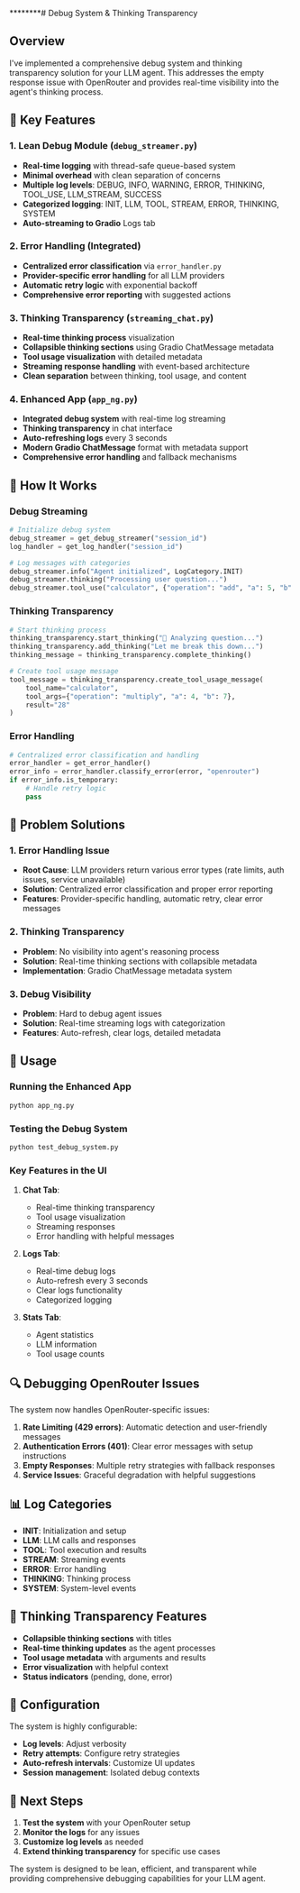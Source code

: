********# Debug System & Thinking Transparency

## Overview

I've implemented a comprehensive debug system and thinking transparency solution for your LLM agent. This addresses the empty response issue with OpenRouter and provides real-time visibility into the agent's thinking process.

## 🚀 Key Features

### 1. **Lean Debug Module** (`debug_streamer.py`)
- **Real-time logging** with thread-safe queue-based system
- **Minimal overhead** with clean separation of concerns
- **Multiple log levels**: DEBUG, INFO, WARNING, ERROR, THINKING, TOOL_USE, LLM_STREAM, SUCCESS
- **Categorized logging**: INIT, LLM, TOOL, STREAM, ERROR, THINKING, SYSTEM
- **Auto-streaming to Gradio** Logs tab

### 2. **Error Handling** (Integrated)
- **Centralized error classification** via `error_handler.py`
- **Provider-specific error handling** for all LLM providers
- **Automatic retry logic** with exponential backoff
- **Comprehensive error reporting** with suggested actions

### 3. **Thinking Transparency** (`streaming_chat.py`)
- **Real-time thinking process** visualization
- **Collapsible thinking sections** using Gradio ChatMessage metadata
- **Tool usage visualization** with detailed metadata
- **Streaming response handling** with event-based architecture
- **Clean separation** between thinking, tool usage, and content

### 4. **Enhanced App** (`app_ng.py`)
- **Integrated debug system** with real-time log streaming
- **Thinking transparency** in chat interface
- **Auto-refreshing logs** every 3 seconds
- **Modern Gradio ChatMessage** format with metadata support
- **Comprehensive error handling** and fallback mechanisms

## 🔧 How It Works

### Debug Streaming
```python
# Initialize debug system
debug_streamer = get_debug_streamer("session_id")
log_handler = get_log_handler("session_id")

# Log messages with categories
debug_streamer.info("Agent initialized", LogCategory.INIT)
debug_streamer.thinking("Processing user question...")
debug_streamer.tool_use("calculator", {"operation": "add", "a": 5, "b": 3}, "8")
```

### Thinking Transparency
```python
# Start thinking process
thinking_transparency.start_thinking("🧠 Analyzing question...")
thinking_transparency.add_thinking("Let me break this down...")
thinking_message = thinking_transparency.complete_thinking()

# Create tool usage message
tool_message = thinking_transparency.create_tool_usage_message(
    tool_name="calculator",
    tool_args={"operation": "multiply", "a": 4, "b": 7},
    result="28"
)
```

### Error Handling
```python
# Centralized error classification and handling
error_handler = get_error_handler()
error_info = error_handler.classify_error(error, "openrouter")
if error_info.is_temporary:
    # Handle retry logic
    pass
```

## 🎯 Problem Solutions

### 1. **Error Handling Issue**
- **Root Cause**: LLM providers return various error types (rate limits, auth issues, service unavailable)
- **Solution**: Centralized error classification and proper error reporting
- **Features**: Provider-specific handling, automatic retry, clear error messages

### 2. **Thinking Transparency**
- **Problem**: No visibility into agent's reasoning process
- **Solution**: Real-time thinking sections with collapsible metadata
- **Implementation**: Gradio ChatMessage metadata system

### 3. **Debug Visibility**
- **Problem**: Hard to debug agent issues
- **Solution**: Real-time streaming logs with categorization
- **Features**: Auto-refresh, clear logs, detailed metadata

## 🚀 Usage

### Running the Enhanced App
```bash
python app_ng.py
```

### Testing the Debug System
```bash
python test_debug_system.py
```

### Key Features in the UI

1. **Chat Tab**:
   - Real-time thinking transparency
   - Tool usage visualization
   - Streaming responses
   - Error handling with helpful messages

2. **Logs Tab**:
   - Real-time debug logs
   - Auto-refresh every 3 seconds
   - Clear logs functionality
   - Categorized logging

3. **Stats Tab**:
   - Agent statistics
   - LLM information
   - Tool usage counts

## 🔍 Debugging OpenRouter Issues

The system now handles OpenRouter-specific issues:

1. **Rate Limiting (429 errors)**: Automatic detection and user-friendly messages
2. **Authentication Errors (401)**: Clear error messages with setup instructions
3. **Empty Responses**: Multiple retry strategies with fallback responses
4. **Service Issues**: Graceful degradation with helpful suggestions

## 📊 Log Categories

- **INIT**: Initialization and setup
- **LLM**: LLM calls and responses
- **TOOL**: Tool execution and results
- **STREAM**: Streaming events
- **ERROR**: Error handling
- **THINKING**: Thinking process
- **SYSTEM**: System-level events

## 🎨 Thinking Transparency Features

- **Collapsible thinking sections** with titles
- **Real-time thinking updates** as the agent processes
- **Tool usage metadata** with arguments and results
- **Error visualization** with helpful context
- **Status indicators** (pending, done, error)

## 🔧 Configuration

The system is highly configurable:

- **Log levels**: Adjust verbosity
- **Retry attempts**: Configure retry strategies
- **Auto-refresh intervals**: Customize UI updates
- **Session management**: Isolated debug contexts

## 🚀 Next Steps

1. **Test the system** with your OpenRouter setup
2. **Monitor the logs** for any issues
3. **Customize log levels** as needed
4. **Extend thinking transparency** for specific use cases

The system is designed to be lean, efficient, and transparent while providing comprehensive debugging capabilities for your LLM agent.
